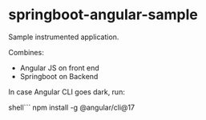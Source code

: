# springboot-angular-sample


Sample instrumented application. 

Combines: 

- Angular JS on front end
- Springboot on Backend


In case Angular CLI goes dark, run: 

shell```
npm install -g @angular/cli@17
```